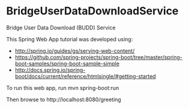 # BridgeUserDataDownloadService
Bridge User Data Download (BUDD) Service

This Spring Web App tutorial was developed using:
* http://spring.io/guides/gs/serving-web-content/
* https://github.com/spring-projects/spring-boot/tree/master/spring-boot-samples/spring-boot-sample-simple
* http://docs.spring.io/spring-boot/docs/current/reference/htmlsingle/#getting-started

To run this web app, run
mvn spring-boot:run

Then browse to
http://localhost:8080/greeting
